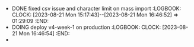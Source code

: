 - DONE fixed csv issue and character limit on mass import
  :LOGBOOK:
  CLOCK: [2023-08-21 Mon 15:17:43]--[2023-08-21 Mon 16:46:52] =>  01:29:09
  :END:
- DOING deploy v4-week-1 on production
  :LOGBOOK:
  CLOCK: [2023-08-21 Mon 16:46:54]
  :END:
-